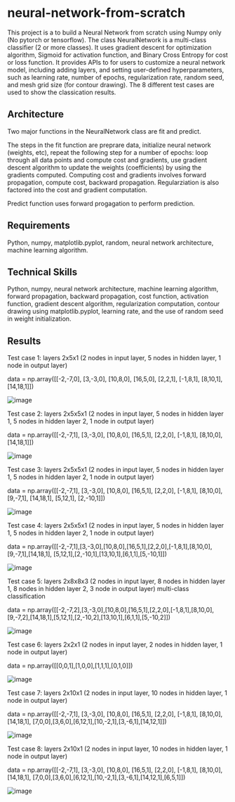 # neural-network-from-scratch

This project is a to build a Neural Network from scratch using Numpy only (No pytorch or tensorflow). The class NeuralNetwork is a multi-class classifier (2 or more classes). It uses gradient descent for optimization algorithm, Sigmoid for activation function, and Binary Cross Entropy for cost or loss function. It provides APIs to for users to customize a neural network model, including adding layers, and setting user-defined hyperparameters, such as learning rate, number of epochs, regularization rate, random seed, and mesh grid size (for contour drawing). The 8 different test cases are used to show the classication results.

## Architecture

Two major functions in the NeuralNetwork class are fit and predict.

The steps in the fit function are preprare data, initialize neural network (weights, etc), repeat the following step for a number of epochs: loop through all data points and compute cost and gradients, use gradient descent algorithm to update the weights (coefficients) by using the gradients computed. Computing cost and gradients involves forward propagation, compute cost, backward propagation. Regularziation is also factored into the cost and gradient computation.

Predict function uses forward progagation to perform prediction.

## Requirements

Python, numpy, matplotlib.pyplot, random, neural network architecture, machine learning algorithm.

## Technical Skills

Python, numpy, neural network architecture, machine learning algorithm, forward propagation, backward propagation, cost function, activation function, gradient descent algorithm, regularization computation, contour drawing using matplotlib.pyplot, learning rate, and the use of random seed in weight initialization.

## Results

Test case 1: layers 2x5x1 (2 nodes in input layer, 5 nodes in hidden layer, 1 node in output layer)

data = np.array([[-2,-7,0], [3,-3,0], [10,8,0], [16,5,0], [2,2,1], [-1,8,1], [8,10,1], [14,18,1]])

![image](https://github.com/carab9/neural-network-from-scratch/blob/main/neural_network1.png?raw=true)

Test case 2: layers 2x5x5x1 (2 nodes in input layer, 5 nodes in hidden layer 1, 5 nodes in hidden layer 2, 1 node in output layer)

data = np.array([[-2,-7,1], [3,-3,0], [10,8,0], [16,5,1], [2,2,0], [-1,8,1], [8,10,0], [14,18,1]])

![image](https://github.com/carab9/neural-network-from-scratch/blob/main/neural_network2.png?raw=true)

Test case 3: layers 2x5x5x1 (2 nodes in input layer, 5 nodes in hidden layer 1, 5 nodes in hidden layer 2, 1 node in output layer)

data = np.array([[-2,-7,1], [3,-3,0], [10,8,0], [16,5,1], [2,2,0], [-1,8,1], [8,10,0], [9,-7,1], [14,18,1], [5,12,1], [2,-10,1]])

![image](https://github.com/carab9/neural-network-from-scratch/blob/main/neural_network3.png?raw=true)

Test case 4: layers 2x5x5x1 (2 nodes in input layer, 5 nodes in hidden layer 1, 5 nodes in hidden layer 2, 1 node in output layer)

data = np.array([[-2,-7,1],[3,-3,0],[10,8,0],[16,5,1],[2,2,0],[-1,8,1],[8,10,0], [9,-7,1],[14,18,1], [5,12,1],[2,-10,1],[13,10,1],[6,1,1],[5,-10,1]])

![image](https://github.com/carab9/neural-network-from-scratch/blob/main/neural_network4.png?raw=true)

Test case 5: layers 2x8x8x3 (2 nodes in input layer, 8 nodes in hidden layer 1, 8 nodes in hidden layer 2, 3 node in output layer) multi-class classification

data = np.array([[-2,-7,2],[3,-3,0],[10,8,0],[16,5,1],[2,2,0],[-1,8,1],[8,10,0],[9,-7,2],[14,18,1],[5,12,1],[2,-10,2],[13,10,1],[6,1,1],[5,-10,2]])

![image](https://github.com/carab9/neural-network-from-scratch/blob/main/neural_network5.png?raw=true)

Test case 6: layers 2x2x1 (2 nodes in input layer, 2 nodes in hidden layer, 1 node in output layer)

data = np.array([[0,0,1],[1,0,0],[1,1,1],[0,1,0]])

![image](https://github.com/carab9/neural-network-from-scratch/blob/main/neural_network6.png?raw=true)

Test case 7: layers 2x10x1 (2 nodes in input layer, 10 nodes in hidden layer, 1 node in output layer)

data = np.array([[-2,-7,1], [3,-3,0], [10,8,0], [16,5,1], [2,2,0], [-1,8,1], [8,10,0], [14,18,1], [7,0,0],[3,6,0],[6,12,1],[10,-2,1],[3,-6,1],[14,12,1]])

![image](https://github.com/carab9/neural-network-from-scratch/blob/main/neural_network7.png?raw=true)

Test case 8: layers 2x10x1 (2 nodes in input layer, 10 nodes in hidden layer, 1 node in output layer)

data = np.array([[-2,-7,1], [3,-3,0], [10,8,0], [16,5,1], [2,2,0], [-1,8,1], [8,10,0], [14,18,1], [7,0,0],[3,6,0],[6,12,1],[10,-2,1],[3,-6,1],[14,12,1],[6,5,1]])

![image](https://github.com/carab9/neural-network-from-scratch/blob/main/neural_network8.png?raw=true)
